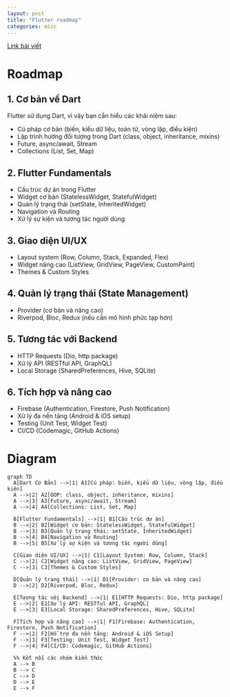 ```yaml
---
layout: post
title: "Flutter roadmap"
categories: misc
---
```


[Link bài viết](https://github.com/datnd35-angular/flutter-roadmap)

# Roadmap

## 1. **Cơ bản về Dart**

Flutter sử dụng Dart, vì vậy bạn cần hiểu các khái niệm sau:

- Cú pháp cơ bản (biến, kiểu dữ liệu, toán tử, vòng lặp, điều kiện)
- Lập trình hướng đối tượng trong Dart (class, object, inheritance, mixins)
- Future, async/await, Stream
- Collections (List, Set, Map)

## 2. **Flutter Fundamentals**

- Cấu trúc dự án trong Flutter
- Widget cơ bản (StatelessWidget, StatefulWidget)
- Quản lý trạng thái (setState, InheritedWidget)
- Navigation và Routing
- Xử lý sự kiện và tương tác người dùng

## 3. **Giao diện UI/UX**

- Layout system (Row, Column, Stack, Expanded, Flex)
- Widget nâng cao (ListView, GridView, PageView, CustomPaint)
- Themes & Custom Styles

## 4. **Quản lý trạng thái (State Management)**

- Provider (cơ bản và nâng cao)
- Riverpod, Bloc, Redux (nếu cần mô hình phức tạp hơn)

## 5. **Tương tác với Backend**

- HTTP Requests (Dio, http package)
- Xử lý API (RESTful API, GraphQL)
- Local Storage (SharedPreferences, Hive, SQLite)

## 6. **Tích hợp và nâng cao**

- Firebase (Authentication, Firestore, Push Notification)
- Xử lý đa nền tảng (Android & iOS setup)
- Testing (Unit Test, Widget Test)
- CI/CD (Codemagic, GitHub Actions)

# Diagram

```mermaid
graph TD
  A[Dart Cơ Bản] -->|1| A1[Cú pháp: biến, kiểu dữ liệu, vòng lặp, điều kiện]
  A -->|2| A2[OOP: class, object, inheritance, mixins]
  A -->|3| A3[Future, async/await, Stream]
  A -->|4| A4[Collections: List, Set, Map]

  B[Flutter Fundamentals] -->|1| B1[Cấu trúc dự án]
  B -->|2| B2[Widget cơ bản: StatelessWidget, StatefulWidget]
  B -->|3| B3[Quản lý trạng thái: setState, InheritedWidget]
  B -->|4| B4[Navigation và Routing]
  B -->|5| B5[Xử lý sự kiện và tương tác người dùng]

  C[Giao diện UI/UX] -->|1| C1[Layout System: Row, Column, Stack]
  C -->|2| C2[Widget nâng cao: ListView, GridView, PageView]
  C -->|3| C3[Themes & Custom Styles]

  D[Quản lý trạng thái] -->|1| D1[Provider: cơ bản và nâng cao]
  D -->|2| D2[Riverpod, Bloc, Redux]

  E[Tương tác với Backend] -->|1| E1[HTTP Requests: Dio, http package]
  E -->|2| E2[Xử lý API: RESTful API, GraphQL]
  E -->|3| E3[Local Storage: SharedPreferences, Hive, SQLite]

  F[Tích hợp và nâng cao] -->|1| F1[Firebase: Authentication, Firestore, Push Notification]
  F -->|2| F2[Hỗ trợ đa nền tảng: Android & iOS Setup]
  F -->|3| F3[Testing: Unit Test, Widget Test]
  F -->|4| F4[CI/CD: Codemagic, GitHub Actions]

  %% Kết nối các nhóm kiến thức
  A --> B
  B --> C
  C --> D
  D --> E
  E --> F
```
